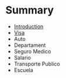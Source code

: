 # Summary

* [Introduction](README.md)
* [Visa](chapter1.md)
* Auto
* Departament
* Seguro Medico
* Salario
* Transporte Publico
* Escuela

